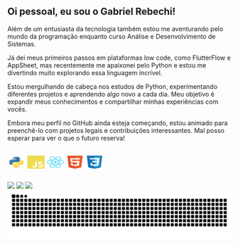 ## Oi pessoal, eu sou o Gabriel Rebechi!


Além de um entusiasta da tecnologia também estou me aventurando pelo mundo da programação enquanto curso Análise e Desenvolvimento de Sistemas.

Já dei meus primeiros passos em plataformas low code, como FlutterFlow e AppSheet, mas recentemente me apaixonei pelo Python e estou me divertindo muito explorando essa linguagem incrível.

Estou mergulhando de cabeça nos estudos de Python, experimentando diferentes projetos e aprendendo algo novo a cada dia. Meu objetivo é expandir meus conhecimentos e compartilhar minhas experiências com vocês.

Embora meu perfil no GitHub ainda esteja começando, estou animado para preenchê-lo com projetos legais e contribuições interessantes. Mal posso esperar para ver o que o futuro reserva!


<div style="display: inline_block"><br>
  <img align="center" alt="gab-Python" height="30" width="40" src="https://raw.githubusercontent.com/devicons/devicon/master/icons/python/python-original.svg">
  <img align="center" alt="gab-Js" height="30" width="40" src="https://raw.githubusercontent.com/devicons/devicon/master/icons/javascript/javascript-plain.svg">
  <img align="center" alt="gab-React" height="30" width="40" src="https://raw.githubusercontent.com/devicons/devicon/master/icons/react/react-original.svg">
  <img align="center" alt="gab-HTML" height="30" width="40" src="https://raw.githubusercontent.com/devicons/devicon/master/icons/html5/html5-original.svg">
  <img align="center" alt="gab-CSS" height="30" width="40" src="https://raw.githubusercontent.com/devicons/devicon/master/icons/css3/css3-original.svg">
</div>
  
  ##
 
<div>
  <a href="https://www.instagram.com/grebechi" target="_blank"><img src="https://img.shields.io/badge/-Instagram-%23E4405F?style=for-the-badge&logo=instagram&logoColor=white" target="_blank"></a>
  <a href = "mailto:bibo.rebechi@gmail.co"><img src="https://img.shields.io/badge/-Gmail-%23333?style=for-the-badge&logo=gmail&logoColor=white" target="_blank"></a>
  <a href="https://www.linkedin.com/in/gabriel-rebechi-a81801187/" target="_blank"><img src="https://img.shields.io/badge/-LinkedIn-%230077B5?style=for-the-badge&logo=linkedin&logoColor=white" target="_blank"></a> 
</div>

<picture>
  <source media="(prefers-color-scheme: dark)" srcset="https://raw.githubusercontent.com/grebechi/grebechi/output/github-contribution-grid-snake-dark.svg">
  <source media="(prefers-color-scheme: light)" srcset="https://raw.githubusercontent.com/grebechi/grebechi/output/github-contribution-grid-snake.svg">
  <img alt="github contribution grid snake animation" src="https://raw.githubusercontent.com/grebechi/grebechi/output/github-contribution-grid-snake.svg">
</picture>
